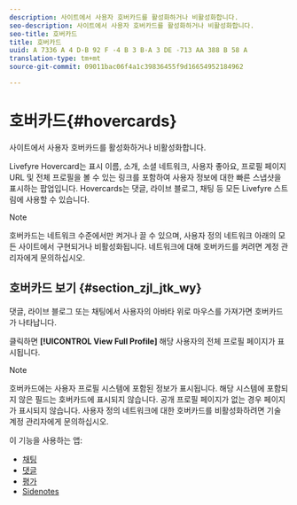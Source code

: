 ```yaml
---
description: 사이트에서 사용자 호버카드를 활성화하거나 비활성화합니다.
seo-description: 사이트에서 사용자 호버카드를 활성화하거나 비활성화합니다.
seo-title: 호버카드
title: 호버카드
uuid: A 7336 A 4 D-B 92 F -4 B 3 B-A 3 DE -713 AA 388 B 58 A
translation-type: tm+mt
source-git-commit: 09011bac06f4a1c39836455f9d16654952184962

---
```



# 호버카드{#hovercards}

사이트에서 사용자 호버카드를 활성화하거나 비활성화합니다.

Livefyre Hovercard는 표시 이름, 소개, 소셜 네트워크, 사용자 좋아요, 프로필 페이지 URL 및 전체 프로필을 볼 수 있는 링크를 포함하여 사용자 정보에 대한 빠른 스냅샷을 표시하는 팝업입니다. Hovercards는 댓글, 라이브 블로그, 채팅 등 모든 Livefyre 스트림에 사용할 수 있습니다.

>[!NOTE]
>
>호버카드는 네트워크 수준에서만 켜거나 끌 수 있으며, 사용자 정의 네트워크 아래의 모든 사이트에서 구현되거나 비활성화됩니다. 네트워크에 대해 호버카드를 켜려면 계정 관리자에게 문의하십시오.

## 호버카드 보기 {#section_zjl_jtk_wy}

댓글, 라이브 블로그 또는 채팅에서 사용자의 아바타 위로 마우스를 가져가면 호버카드가 나타납니다.

클릭하면 **[!UICONTROL View Full Profile]** 해당 사용자의 전체 프로필 페이지가 표시됩니다.

>[!NOTE]
>
>호버카드에는 사용자 프로필 시스템에 포함된 정보가 표시됩니다. 해당 시스템에 포함되지 않은 필드는 호버카드에 표시되지 않습니다. 공개 프로필 페이지가 없는 경우 페이지가 표시되지 않습니다. 사용자 정의 네트워크에 대한 호버카드를 비활성화하려면 기술 계정 관리자에게 문의하십시오.



이 기능을 사용하는 앱:

* [채팅](/help/using/c-about-apps/c-chat-app/c-chat-app.md#c_chat_app)
* [댓글](/help/using/c-about-apps/c-comments/c-comments.md)
* [평가](/help/using/c-about-apps/c-reviews-app/c-reviews-app.md#c_reviews_app)
* [Sidenotes](/help/using/c-about-apps/c-sidenotes-app/c-sidenotes-app.md#c_sidenotes_app)

